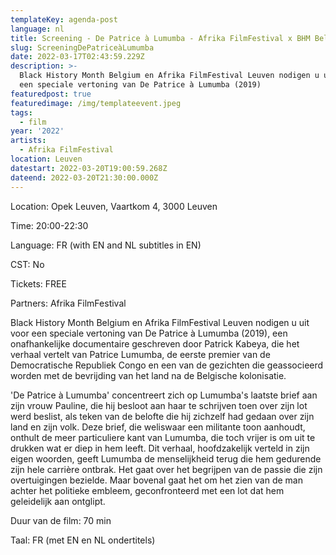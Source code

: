 ```yaml
---
templateKey: agenda-post
language: nl
title: Screening - De Patrice à Lumumba - Afrika FilmFestival x BHM Belgium
slug: ScreeningDePatriceàLumumba
date: 2022-03-17T02:43:59.229Z
description: >-
  Black History Month Belgium en Afrika FilmFestival Leuven nodigen u uit voor
  een speciale vertoning van De Patrice à Lumumba (2019)
featuredpost: true
featuredimage: /img/templateevent.jpeg
tags:
  - film
year: '2022'
artists:
  - Afrika FilmFestival
location: Leuven
datestart: 2022-03-20T19:00:59.268Z
dateend: 2022-03-20T21:30:00.000Z
---
```

Location: Opek Leuven, Vaartkom 4, 3000 Leuven

Time: 20:00-22:30

Language: FR (with EN and NL subtitles in EN)

CST: No

Tickets: FREE

Partners: Afrika FilmFestival

Black History Month Belgium en Afrika FilmFestival Leuven nodigen u uit voor een speciale vertoning van De Patrice à Lumumba (2019), een onafhankelijke documentaire geschreven door Patrick Kabeya, die het verhaal vertelt van Patrice Lumumba, de eerste premier van de Democratische Republiek Congo en een van de gezichten die geassocieerd worden met de bevrijding van het land na de Belgische kolonisatie.

'De Patrice à Lumumba' concentreert zich op Lumumba's laatste brief aan zijn vrouw Pauline, die hij besloot aan haar te schrijven toen over zijn lot werd beslist, als teken van de belofte die hij zichzelf had gedaan over zijn land en zijn volk. Deze brief, die weliswaar een militante toon aanhoudt, onthult de meer particuliere kant van Lumumba, die toch vrijer is om uit te drukken wat er diep in hem leeft. Dit verhaal, hoofdzakelijk verteld in zijn eigen woorden, geeft Lumumba de menselijkheid terug die hem gedurende zijn hele carrière ontbrak. Het gaat over het begrijpen van de passie die zijn overtuigingen bezielde. Maar bovenal gaat het om het zien van de man achter het politieke embleem, geconfronteerd met een lot dat hem geleidelijk aan ontglipt.



Duur van de film: 70 min

Taal: FR (met EN en NL ondertitels)
